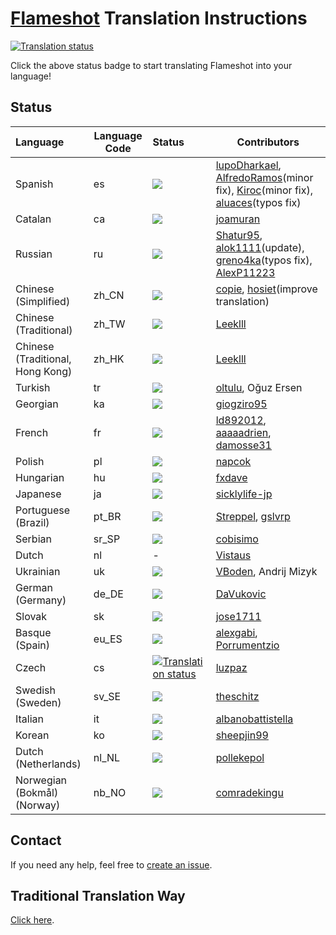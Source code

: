 # [Flameshot](https://flameshot.org) Translation Instructions
<a href="https://hosted.weblate.org/engage/flameshot/">
<img src="https://hosted.weblate.org/widgets/flameshot/-/flameshot/287x66-white.png" alt="Translation status" />
</a>

Click the above status badge to start translating Flameshot into your language!

## Status

| Language              | Language Code | Status | Contributors |
| :-------------------- | ----- | :---------- | ------------ |
| Spanish             | es | [![](https://hosted.weblate.org/widgets/flameshot/es/flameshot/svg-badge.svg)](https://hosted.weblate.org/engage/flameshot/es/) | [lupoDharkael](https://github.com/lupoDharkael), [AlfredoRamos](https://github.com/AlfredoRamos)(minor fix), [Kiroc](https://github.com/Kiroc)(minor fix), [aluaces](https://github.com/aluaces)(typos fix) |
| Catalan | ca    | [![](https://hosted.weblate.org/widgets/flameshot/ca/flameshot/svg-badge.svg)](https://hosted.weblate.org/engage/flameshot/ca/) | [joamuran](https://github.com/joamuran) |
| Russian | ru    | [![](https://hosted.weblate.org/widgets/flameshot/ru/flameshot/svg-badge.svg)](https://hosted.weblate.org/engage/flameshot/ru/) | [Shatur95](https://github.com/Shatur95), [alok1111](https://github.com/alok1111)(update), [greno4ka](https://github.com/greno4ka)(typos fix), [AlexP11223](https://github.com/AlexP11223) |
| Chinese (Simplified) | zh_CN | [![](https://hosted.weblate.org/widgets/flameshot/zh_Hans/flameshot/svg-badge.svg)](https://hosted.weblate.org/engage/flameshot/zh_Hans/) | [copie](https://github.com/copie), [hosiet](https://github.com/hosiet)(improve translation) |
| Chinese (Traditional) | zh_TW | [![](https://hosted.weblate.org/widgets/flameshot/zh_Hant/flameshot/svg-badge.svg)](https://hosted.weblate.org/engage/flameshot/zh_Hant/) | [Leeklll](https://github.com/Leeklll) |
| Chinese (Traditional, Hong Kong) | zh_HK | [![](https://hosted.weblate.org/widgets/flameshot/zh_Hant_HK/flameshot/svg-badge.svg)](https://hosted.weblate.org/engage/flameshot/zh_Hant_HK/) | [Leeklll](https://github.com/Leeklll) |
| Turkish               | tr | [![](https://hosted.weblate.org/widgets/flameshot/tr/flameshot/svg-badge.svg)](https://hosted.weblate.org/engage/flameshot/tr/) | [oltulu](https://github.com/oltulu), Oğuz Ersen |
| Georgian              | ka | [![](https://hosted.weblate.org/widgets/flameshot/ka/flameshot/svg-badge.svg)](https://hosted.weblate.org/engage/flameshot/ka/) | [giogziro95](https://github.com/giogziro95) |
| French                | fr | [![](https://hosted.weblate.org/widgets/flameshot/fr/flameshot/svg-badge.svg)](https://hosted.weblate.org/engage/flameshot/fr/) | [ld892012](https://github.com/ld892012), [aaaaadrien](https://github.com/aaaaadrien), [damosse31](https://github.com/damosse31) |
| Polish                | pl | [![](https://hosted.weblate.org/widgets/flameshot/pl/flameshot/svg-badge.svg)](https://hosted.weblate.org/engage/flameshot/pl/) | [napcok](https://github.com/napcok) |
| Hungarian             | hu | [![](https://hosted.weblate.org/widgets/flameshot/hu/flameshot/svg-badge.svg)](https://hosted.weblate.org/engage/flameshot/hu/) | [fxdave](https://github.com/fxdave) |
| Japanese              | ja | [![](https://hosted.weblate.org/widgets/flameshot/ja/flameshot/svg-badge.svg)](https://hosted.weblate.org/engage/flameshot/ja/) | [sicklylife-jp](https://github.com/sicklylife-jp) |
| Portuguese (Brazil) | pt_BR | [![](https://hosted.weblate.org/widgets/flameshot/pt_BR/flameshot/svg-badge.svg)](https://hosted.weblate.org/engage/flameshot/pt_BR/) | [Streppel](https://github.com/Streppel), [gslvrp](https://github.com/gslvrp) |
| Serbian               | sr_SP | [![](https://hosted.weblate.org/widgets/flameshot/sr_SP/flameshot/svg-badge.svg)](https://hosted.weblate.org/engage/flameshot/sr_SP/) | [cobisimo](https://github.com/cobisimo) |
| Dutch | nl | - | [Vistaus](https://github.com/Vistaus) |
| Ukrainian | uk | [![](https://hosted.weblate.org/widgets/flameshot/uk/flameshot/svg-badge.svg)](https://hosted.weblate.org/engage/flameshot/uk/) | [VBoden](https://github.com/VBoden), Andrij Mizyk |
| German (Germany) | de_DE | [![](https://hosted.weblate.org/widgets/flameshot/de/flameshot/svg-badge.svg)](https://hosted.weblate.org/engage/flameshot/de/) | [DaVukovic](https://github.com/DaVukovic) |
| Slovak | sk | [![](https://hosted.weblate.org/widgets/flameshot/sk/flameshot/svg-badge.svg)](https://hosted.weblate.org/engage/flameshot/sk/) | [jose1711](https://github.com/jose1711) |
| Basque (Spain) | eu_ES | [![](https://hosted.weblate.org/widgets/flameshot/eu/flameshot/svg-badge.svg)](https://hosted.weblate.org/engage/flameshot/eu/) | [alexgabi](https://github.com/alexgabi), [Porrumentzio](https://github.com/Porrumentzio) |
| Czech | cs | [![Translation status](https://hosted.weblate.org/widgets/flameshot/cs/flameshot/svg-badge.svg)](https://hosted.weblate.org/engage/flameshot/cs/) | [luzpaz](https://github.com/luzpaz) |
| Swedish (Sweden) | sv_SE | [![](https://hosted.weblate.org/widgets/flameshot/sv/flameshot/svg-badge.svg)](https://hosted.weblate.org/engage/flameshot/sv/) | [theschitz](https://github.com/theschitz) |
| Italian | it | [![](https://hosted.weblate.org/widgets/flameshot/it/flameshot/svg-badge.svg)](https://hosted.weblate.org/engage/flameshot/it/) | [albanobattistella](https://github.com/albanobattistella) |
| Korean | ko | [![](https://hosted.weblate.org/widgets/flameshot/ko/flameshot/svg-badge.svg)](https://hosted.weblate.org/engage/flameshot/ko/) | [sheepjin99](https://github.com/sheepjin99) |
| Dutch (Netherlands) | nl_NL | [![](https://hosted.weblate.org/widgets/flameshot/nl/flameshot/svg-badge.svg)](https://hosted.weblate.org/engage/flameshot/nl/) | [pollekepol](https://github.com/pollekepol) |
| Norwegian (Bokmål) (Norway) | nb_NO | [![](https://hosted.weblate.org/widgets/flameshot/nb_NO/flameshot/svg-badge.svg)](https://hosted.weblate.org/engage/flameshot/nb_NO/) | [comradekingu](https://github.com/comradekingu) |

## Contact

If you need any help, feel free to [create an issue](https://github.com/flameshot-org/translation-instruction/issues).

## Traditional Translation Way

[Click here](https://github.com/flameshot-org/translation-instruction/blob/master/Traditional_Translation_Way.md).